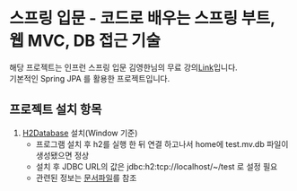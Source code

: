 # 스프링 입문 - 코드로 배우는 스프링 부트, 웹 MVC, DB 접근 기술

해당 프로젝트는 인프런 스프링 입문 김영한님의 무료 강의[Link](https://www.inflearn.com/course/%EC%8A%A4%ED%94%84%EB%A7%81-%EC%9E%85%EB%AC%B8-%EC%8A%A4%ED%94%84%EB%A7%81%EB%B6%80%ED%8A%B8)입니다.  
기본적인 Spring JPA 를 활용한 프로젝트입니다.

## 프로젝트 설치 항목

1. [H2Database](https://h2database.com/html/main.html) 설치(Window 기준)
   - 프로그램 설치 후 h2를 실행 한 뒤 연결 하고나서 home에 test.mv.db 파일이 생성됐으면 정상
   - 설치 후 JDBC URL의 값은 jdbc:h2:tcp://localhost/~/test 로 설정 필요
   - 관련된 정보는 [문서파일](./doc)를 참조
